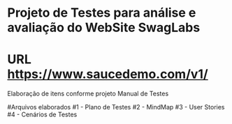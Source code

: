# Projeto de Testes para análise e avaliação do WebSite SwagLabs
# URL https://www.saucedemo.com/v1/

Elaboração de itens conforme projeto Manual de Testes


#Arquivos elaborados
#1 - Plano de Testes
#2 - MindMap
#3 - User Stories
#4 - Cenários de Testes
